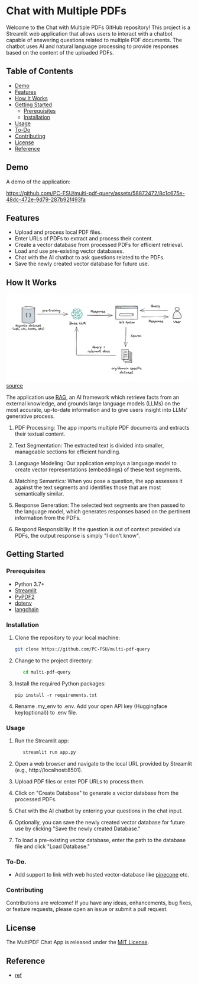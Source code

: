 # Chat with Multiple PDFs

Welcome to the Chat with Multiple PDFs GitHub repository! This project is a Streamlit web application that allows users to interact with a chatbot capable of answering questions related to multiple PDF documents. The chatbot uses AI and natural language processing to provide responses based on the content of the uploaded PDFs.

## Table of Contents
- [Demo](#demo)
- [Features](#features)
- [How It Works](#how-it-works)
- [Getting Started](#getting-started)
  - [Prerequisites](#prerequisites)
  - [Installation](#installation)
- [Usage](#usage)
- [To-Do](#to-do)
- [Contributing](#contributing)
- [License](#license)
- [Reference](#reference)

## Demo
A demo of the application:


https://github.com/PC-FSU/multi-pdf-query/assets/58872472/8c1c675e-48dc-472e-9d79-287b92f493fa



## Features
- Upload and process local PDF files.
- Enter URLs of PDFs to extract and process their content.
- Create a vector database from processed PDFs for efficient retrieval.
- Load and use pre-existing vector databases.
- Chat with the AI chatbot to ask questions related to the PDFs.
- Save the newly created vector database for future use.

## How It Works
![MultiPDF Chat App Diagram](./rag.png) [source](https://miro.medium.com/v2/resize:fit:1127/1*Jq9bEbitg1Pv4oASwEQwJg.png)

The application use [RAG](https://research.ibm.com/blog/retrieval-augmented-generation-RAG), an AI framework which retrieve facts from an external knowledge, and grounds large language models (LLMs) on the most accurate, up-to-date information and to give users insight into LLMs' generative process.

1. PDF Processing: The app imports multiple PDF documents and extracts their textual content.

2. Text Segmentation: The extracted text is divided into smaller, manageable sections for efficient handling.

3. Language Modeling: Our application employs a language model to create vector representations (embeddings) of these text segments.

4. Matching Semantics: When you pose a question, the app assesses it against the text segments and identifies those that are most semantically similar.

5. Response Generation: The selected text segments are then passed to the language model, which generates responses based on the pertinent information from the PDFs.

6. Respond Responsiblliy: If the question is out of context provided via PDFs, the output response is simply "I don't know".


## Getting Started

### Prerequisites
- Python 3.7+
- [Streamlit](https://streamlit.io/)
- [PyPDF2](https://github.com/mstamy2/PyPDF2)
- [dotenv](https://pypi.org/project/python-dotenv/)
- [langchain](https://docs.langchain.com/docs/)

### Installation
1. Clone the repository to your local machine:

   ```bash
   git clone https://github.com/PC-FSU/multi-pdf-query

2. Change to the project directory:

   ```bash
      cd multi-pdf-query

3. Install the required Python packages:
   ```
   pip install -r requirements.txt
   ```
   
4. Rename .my_env to .env. Add your open API key (Huggingface key(optional)) to .env file.

   
### Usage

1. Run the Streamlit app:

   ```bash
      streamlit run app.py

2. Open a web browser and navigate to the local URL provided by Streamlit (e.g., http://localhost:8501).

3. Upload PDF files or enter PDF URLs to process them.

4. Click on "Create Database" to generate a vector database from the processed PDFs.

5. Chat with the AI chatbot by entering your questions in the chat input.

6. Optionally, you can save the newly created vector database for future use by clicking "Save the newly created Database."

7. To load a pre-existing vector database, enter the path to the database file and click "Load Database."

### To-Do.
-  Add support to link with web hosted vector-database like [pinecone](https://www.pinecone.io/) etc.

### Contributing
Contributions are welcome! If you have any ideas, enhancements, bug fixes, or feature requests, please open an issue or submit a pull request.

## License

The MultiPDF Chat App is released under the [MIT License](https://opensource.org/licenses/MIT).

## Reference
- [ref](https://github.com/alejandro-ao/ask-multiple-pdfs)
